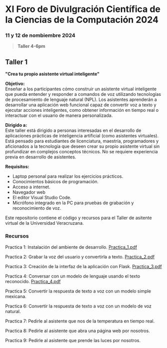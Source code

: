 # XI Foro de Divulgración Científica de la Ciencias de la Computación 2024

### 11 y 12 de nombiembre 2024

> **Taller 4-6pm**

## Taller 1
**"Crea tu propio asistente virtual inteligente"**

**Objetivo:**  
Enseñar a los participantes cómo construir un asistente virtual inteligente que pueda entender y responder a comandos de voz utilizando tecnologías de procesamiento de lenguaje natural (NPL). Los asistentes aprenderán a desarrollar una aplicación web funcional capaz de convertir voz a texto y ejecutar acciones inteligentes, como obtener información en tiempo real o interactuar con el usuario de manera personalizada.

**Dirigido a:**  
Este taller está dirigido a personas interesadas en el desarrollo de aplicaciones prácticas de inteligencia artificial (como asistentes virtuales). Está pensado para estudiantes de licenciatura, maestría, programadores y aficionados a la tecnología que deseen crear su propio asistente virtual sin profundizar en complejos conceptos técnicos. No se requiere experiencia previa en desarrollo de asistentes.

**Requisitos:**  
- Laptop personal para realizar los ejercicios prácticos.
- Conocimientos básicos de programación.
- Acceso a internet.
- Navegador web
- El editor Visual Studio Code.
- Micrófono integrado en la PC para pruebas de grabación y reconocimiento de voz.

Este repositorio contiene el código y recursos para el Taller de asitente virtual de la Universidad Veracruzana.

### Recursos

Practica 1: Instalación del ambiente de desarrollo.
[Practica_1.pdf](https://github.com/user-attachments/files/17694393/Practica_1.pdf)

Practica 2: Grabar la voz del usuario y convertirla a texto.
[Practica_2.pdf](https://github.com/user-attachments/files/17710769/Practica_2.pdf)

Practica 3: Creación de la interfaz de la aplicación con Flask.
[Practica_3.pdf](https://github.com/user-attachments/files/17710865/Practica_3.pdf)

Practica 4: Conversar con un modelo de lenguaje usando el texto reconocido.
[Practica_4.pdf](https://github.com/user-attachments/files/17694417/Practica_4.pdf)

Practica 5: Convertir la respuesta de texto a voz con un modelo simple mexicana.
<!-- [Practica_5.pdf](https://github.com/user-attachments/files/17694432/Practica_5.pdf) -->

Practica 6: Convertir la respuesta de texto a voz con un modelo de voz natural.
<!-- [Practica_6.pdf](https://github.com/user-attachments/files/17694433/Practica_6.pdf) -->

Practica 7: Pedirle al asistente que nos de la temperatura en tiempo real.
<!-- [Practica_7.pdf](https://github.com/user-attachments/files/17694442/Practica_7.pdf) -->

Practica 8: Pedirle al asistente que abra una página web por nosotros.
<!-- [Practica_8.pdf](https://github.com/user-attachments/files/17694450/Practica_8.pdf) -->

Practica 9: Pedirle al asistente que prende las luces por nosotros.
<!-- [Practica_9.pdf](https://github.com/user-attachments/files/17694453/Practica_9.pdf) -->


